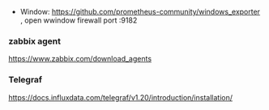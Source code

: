 
- Window: https://github.com/prometheus-community/windows_exporter , open wwindow firewall port :9182

### zabbix agent
https://www.zabbix.com/download_agents

### Telegraf
https://docs.influxdata.com/telegraf/v1.20/introduction/installation/





